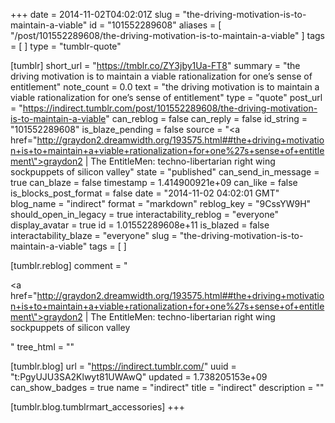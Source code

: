 +++
date = 2014-11-02T04:02:01Z
slug = "the-driving-motivation-is-to-maintain-a-viable"
id = "101552289608"
aliases = [ "/post/101552289608/the-driving-motivation-is-to-maintain-a-viable" ]
tags = [ ]
type = "tumblr-quote"

[tumblr]
short_url = "https://tmblr.co/ZY3jby1Ua-FT8"
summary = "the driving motivation is to maintain a viable rationalization for one’s sense of entitlement"
note_count = 0.0
text = "the driving motivation is to maintain a viable rationalization for one&rsquo;s sense of entitlement"
type = "quote"
post_url = "https://indirect.tumblr.com/post/101552289608/the-driving-motivation-is-to-maintain-a-viable"
can_reblog = false
can_reply = false
id_string = "101552289608"
is_blaze_pending = false
source = "<a href=\"http://graydon2.dreamwidth.org/193575.html##the+driving+motivation+is+to+maintain+a+viable+rationalization+for+one%27s+sense+of+entitlement\">graydon2 | The EntitleMen: techno-libertarian right wing sockpuppets of silicon valley</a>"
state = "published"
can_send_in_message = true
can_blaze = false
timestamp = 1.414900921e+09
can_like = false
is_blocks_post_format = false
date = "2014-11-02 04:02:01 GMT"
blog_name = "indirect"
format = "markdown"
reblog_key = "9CssYW9H"
should_open_in_legacy = true
interactability_reblog = "everyone"
display_avatar = true
id = 1.01552289608e+11
is_blazed = false
interactability_blaze = "everyone"
slug = "the-driving-motivation-is-to-maintain-a-viable"
tags = [ ]

[tumblr.reblog]
comment = "<p><a href=\"http://graydon2.dreamwidth.org/193575.html##the+driving+motivation+is+to+maintain+a+viable+rationalization+for+one%27s+sense+of+entitlement\">graydon2 | The EntitleMen: techno-libertarian right wing sockpuppets of silicon valley</a></p>"
tree_html = ""

[tumblr.blog]
url = "https://indirect.tumblr.com/"
uuid = "t:PgyUJU3SA2Klwyt81UWAwQ"
updated = 1.738205153e+09
can_show_badges = true
name = "indirect"
title = "indirect"
description = ""

[tumblr.blog.tumblrmart_accessories]
+++
